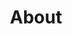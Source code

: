 ---
title: "About"
description: "Hi, I'm Henk Verlinde, helping you make your digital business great!"

#intro
intro:
  title: "Hi, I'm Henk Verlinde, helping you make your digital business great!"
  description: "I develop modern tools and services by embracing an <a href=\"https://www.embeddedentrepreneur.com/\" target=\"_blank\" rel=\"noopener\">audience-driven</a> and <a href=\"https://www.strategyzer.com/books/testing-business-ideas-david-j-bland\" target=\"_blank\" rel=\"noopener\">evidence-based</a> approach. I also write practical guides on digital business building, startups, and the <a href=\"https://jamstack.org/\" target=\"_blank\" rel=\"noopener\">Jamstack</a>. I hold a Master of Science degree in Economics and Business from Erasmus University Rotterdam, and have worked as a business analyst, project manager, and business developer for several international banks. On the side, I’ve always liked to code. I'm the founder and CEO of <a href=\"https://ventizo.com/\" target=\"_blank\" rel=\"noopener\">Ventizo</a>, formerly a digital agency (2010-2020), now a digital products company headquartered in the Netherlands."

  # about images
  images:
  - src: "/images/about/europe-middle-east-africa.png"
    width: "680px"
    height: "380px"
    grid_class: "col-lg-6"

  - src: "/images/about/asia-pacific.png"
    width: "460px"
    height: "515px"
    grid_class: "col-lg-3 col-6"

  - src: "/images/about/americas.png"
    width: "460px"
    height: "444px"
    grid_class: "col-lg-3 col-6"


# our writers
# if "enable: false" authors/writers will not show on the about page
our_writers:
  enable: false

---